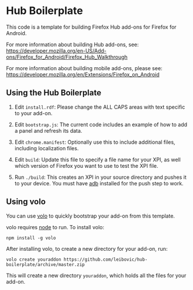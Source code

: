 # Hub Boilerplate

This code is a template for building Firefox Hub add-ons for Firefox for Android.

For more information about building Hub add-ons, see:
https://developer.mozilla.org/en-US/Add-ons/Firefox_for_Android/Firefox_Hub_Walkthrough

For more information about building mobile add-ons, please see:
https://developer.mozilla.org/en/Extensions/Firefox_on_Android

## Using the Hub Boilerplate

1. Edit `install.rdf`: Please change the ALL CAPS areas with text specific to your add-on.

2. Edit `bootstrap.js`: The current code includes an example of how to add a panel and refresh its data.

3. Edit `chrome.manifest`: Optionally use this to include additional files, including localization files.

4. Edit `build`: Update this file to specify a file name for your XPI, as well which version of Firefox you want to use to test the XPI file.

5. Run `./build`: This creates an XPI in your source directory and pushes it to your device. You must have [adb](http://developer.android.com/tools/help/adb.html) installed for the push step to work.

## Using volo

You can use [volo](http://volojs.org/) to quickly bootstrap your add-on from this template.

volo requires [node](http://nodejs.org/) to run. To install volo:

    npm install -g volo

After installing volo, to create a new directory for your add-on, run:

    volo create youraddon https://github.com/leibovic/hub-boilerplate/archive/master.zip

This will create a new directory `youraddon`, which holds all the files for your add-on.

